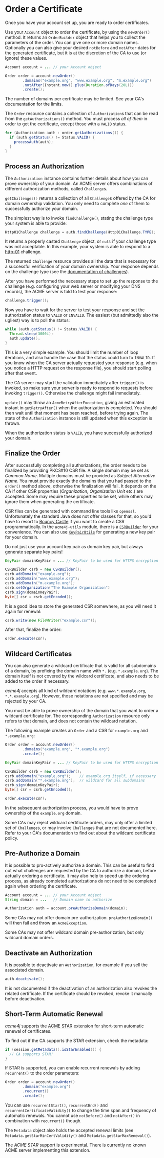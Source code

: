 # Order a Certificate

Once you have your account set up, you are ready to order certificates.

Use your `Account` object to order the certificate, by using the `newOrder()` method. It returns an `OrderBuilder` object that helps you to collect the parameters of the order. You can give one or more domain names. Optionally you can also give your desired `notBefore` and `notAfter` dates for the generated certificate, but it is at the discretion of the CA to use (or ignore) these values.

```java
Account account = ... // your Account object

Order order = account.newOrder()
        .domains("example.org", "www.example.org", "m.example.org")
        .notAfter(Instant.now().plus(Duration.ofDays(20L)))
        .create();
```

<div class="alert alert-info" role="alert">
The number of domains per certificate may be limited. See your CA's documentation for the limits.
</div>

The `Order` resource contains a collection of `Authorization`s that can be read from the `getAuthorizations()` method. You must process _all of them_ in order to get the certificate, except those with a `VALID` status.

```java
for (Authorization auth : order.getAuthorizations()) {
  if (auth.getStatus() != Status.VALID) {
    processAuth(auth);
  }
}
```

## Process an Authorization

The `Authorization` instance contains further details about how you can prove ownership of your domain. An ACME server offers combinations of different authorization methods, called `Challenge`s.

`getChallenges()` returns a collection of all `Challenge`s offered by the CA for domain ownership validation. You only need to complete _one_ of them to successfully authorize your domain.

The simplest way is to invoke `findChallenge()`, stating the challenge type your system is able to provide:

```java
Http01Challenge challenge = auth.findChallenge(Http01Challenge.TYPE);
```

It returns a properly casted `Challenge` object, or `null` if your challenge type was not acceptable. In this example, your system is able to respond to a [http-01](../challenge/http-01.html) challenge.

The returned `Challenge` resource provides all the data that is necessary for a successful verification of your domain ownership. Your response depends on the challenge type (see the [documentation of challenges](../challenge/index.html)).

After you have performed the necessary steps to set up the response to the challenge (e.g. configuring your web server or modifying your DNS records), the ACME server is told to test your response:

```java
challenge.trigger();
```

Now you have to wait for the server to test your response and set the authorization status to `VALID` or `INVALID`. The easiest (but admittedly also the ugliest) way is to poll the status:

```java
while (auth.getStatus() != Status.VALID) {
  Thread.sleep(3000L);
  auth.update();
}
```

This is a very simple example. You should limit the number of loop iterations, and also handle the case that the status could turn to `INVALID`. If you know when the CA server actually requested your response (e.g. when you notice a HTTP request on the response file), you should start polling after that event.

The CA server may start the validation immediately after `trigger()` is invoked, so make sure your server is ready to respond to requests before invoking `trigger()`. Otherwise the challenge might fail immediately.

`update()` may throw an `AcmeRetryAfterException`, giving an estimated instant in `getRetryAfter()` when the authorization is completed. You should then wait until that moment has been reached, before trying again. The state of the `Authorization` instance is still updated when this exception is thrown.

When the authorization status is `VALID`, you have successfully authorized your domain.

## Finalize the Order

After successfully completing all authorizations, the order needs to be finalized by providing PKCS#10 CSR file. A single domain may be set as _Common Name_. Multiple domains must be provided as _Subject Alternative Name_. You must provide exactly the domains that you had passed to the `order()` method above, otherwise the finalization will fail. It depends on the CA if other CSR properties (_Organization_, _Organization Unit_ etc.) are accepted. Some may require these properties to be set, while others may ignore them when generating the certificate.

CSR files can be generated with command line tools like `openssl`. Unfortunately the standard Java does not offer classes for that, so you'd have to resort to [Bouncy Castle](http://www.bouncycastle.org/java.html) if you want to create a CSR programmatically. In the `acme4j-utils` module, there is a [`CSRBuilder`](../apidocs/org/shredzone/acme4j/util/CSRBuilder.html) for your convenience. You can also use [`KeyPairUtils`](../apidocs/org/shredzone/acme4j/util/KeyPairUtils.html) for generating a new key pair for your domain.

<div class="alert alert-info" role="alert">
Do not just use your account key pair as domain key pair, but always generate separate key pairs!
</div>

```java
KeyPair domainKeyPair = ... // KeyPair to be used for HTTPS encryption

CSRBuilder csrb = new CSRBuilder();
csrb.addDomain("example.org");
csrb.addDomain("www.example.org");
csrb.addDomain("m.example.org");
csrb.setOrganization("The Example Organization")
csrb.sign(domainKeyPair);
byte[] csr = csrb.getEncoded();
```

It is a good idea to store the generated CSR somewhere, as you will need it again for renewal:

```java
csrb.write(new FileWriter("example.csr"));
```

After that, finalize the order:

```java
order.execute(csr);
```

## Wildcard Certificates

You can also generate a wildcard certificate that is valid for all subdomains of a domain, by prefixing the domain name with `*.` (e.g. `*.example.org`). The domain itself is not covered by the wildcard certificate, and also needs to be added to the order if necessary.

<div class="alert alert-info" role="alert">

_acme4j_ accepts all kind of wildcard notations (e.g. `www.*.example.org`, `*.*.example.org`). However, those notations are not specified and may be rejected by your CA.
</div>

You must be able to prove ownership of the domain that you want to order a wildcard certificate for. The corresponding `Authorization` resource only refers to that domain, and does not contain the wildcard notation.

The following example creates an `Order` and a CSR for `example.org` and `*.example.org`:

```java
Order order = account.newOrder()
        .domains("example.org", "*.example.org")
        .create();

KeyPair domainKeyPair = ... // KeyPair to be used for HTTPS encryption

CSRBuilder csrb = new CSRBuilder();
csrb.addDomain("example.org");    // example.org itself, if necessary
csrb.addDomain("*.example.org");  // wildcard for all subdomains
csrb.sign(domainKeyPair);
byte[] csr = csrb.getEncoded();

order.execute(csr);
```

In the subsequent authorization process, you would have to prove ownership of the `example.org` domain.

<div class="alert alert-info" role="alert">

Some CAs may reject wildcard certificate orders, may only offer a limited set of `Challenge`s, or may involve `Challenge`s that are not documented here. Refer to your CA's documentation to find out about the wildcard certificate policy.
</div>

## Pre-Authorize a Domain

It is possible to pro-actively authorize a domain. This can be useful to find out what challenges are requested by the CA to authorize a domain, before actually ordering a certificate. It may also help to speed up the ordering process, as already completed authorizations do not need to be completed again when ordering the certificate.

```java
Account account = ... // your Account object
String domain = ...   // Domain name to authorize

Authorization auth = account.preAuthorizeDomain(domain);
```

<div class="alert alert-info" role="alert">

Some CAs may not offer domain pre-authorization. `preAuthorizeDomain()` will then fail and throw an `AcmeException`.
</div>

<div class="alert alert-info" role="alert">

Some CAs may not offer wildcard domain pre-authorization, but only wildcard domain orders.
</div>

## Deactivate an Authorization

It is possible to deactivate an `Authorization`, for example if you sell the associated domain.

```java
auth.deactivate();
```

<div class="alert alert-info" role="alert">
It is not documented if the deactivation of an authorization also revokes the related certificate. If the certificate should be revoked, revoke it manually before deactivation.
</div>

## Short-Term Automatic Renewal

_acme4j_ supports the [ACME STAR](https://tools.ietf.org/html/draft-ietf-acme-star) extension for short-term automatic renewal of certificates.

To find out if the CA supports the STAR extension, check the metadata:

```java
if (session.getMetadata().isStarEnabled()) {
  // CA supports STAR!
}
```

If STAR is supported, you can enable recurrent renewals by adding `recurrent()` to the order parameters:

```java
Order order = account.newOrder()
        .domain("example.org")
        .recurrent()
        .create();
```

You can use `recurrentStart()`, `recurrentEnd()` and `recurrentCertificateValidity()` to change the time span and frequency of automatic renewals. You cannot use `notBefore()` and `notAfter()` in combination with `recurrent()` though.

The `Metadata` object also holds the accepted renewal limits (see `Metadata.getStarMinCertValidity()` and `Metadata.getStarMaxRenewal()`).

<div class="alert alert-info" role="alert">

The _ACME STAR_ support is experimental. There is currently no known ACME server implementing this extension.
</div>
